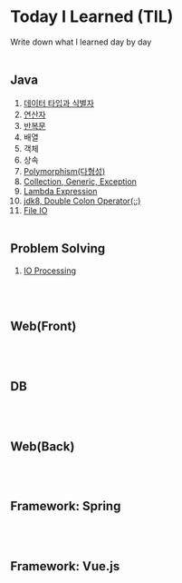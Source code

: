 # Today I Learned (TIL)
Write down what I learned day by day
<br></br>

## Java

1. [데이터 타입과 식별자](java/Data_Type_and_Identifier.md)
2. [연산자](java/Operator.md)
3. [반복문](java/Loop.md)
4. 배열
5. 객체
6. 상속
7. [Polymorphism(다형성)](java/Polymorphism.md)
8. [Collection, Generic, Exception](java/Collection_Generic_Exception.md)
9. [Lambda Expression](java/Lambda_Expression.md)
10. [jdk8, Double Colon Operator(::)](java/jdk8_Double_Colon_Operator(::).md)
11. [File IO](java/File_IO.md)
<br></br>

## Problem Solving

1. [IO Processing](problem-solving/io-processing.md)

<br></br>

## Web(Front)

<br></br>

## DB

<br></br>

## Web(Back)

<br></br>

## Framework: Spring

<br></br>

## Framework: Vue.js

<br></br>
